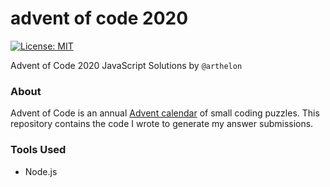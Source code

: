 # advent of code 2020

[![License: MIT](https://img.shields.io/badge/License-MIT-yellow.svg)](https://opensource.org/licenses/MIT)

Advent of Code 2020 JavaScript Solutions by `@arthelon`

### About

Advent of Code is an annual [Advent calendar](https://en.wikipedia.org/wiki/Advent_calendar) of small coding puzzles. This repository contains the code I wrote to generate my answer submissions.

### Tools Used

- Node.js
